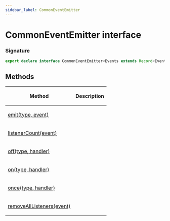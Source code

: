 ```yaml
---
sidebar_label: CommonEventEmitter
---
```


# CommonEventEmitter interface

### Signature

```typescript
export declare interface CommonEventEmitter<Events extends Record<EventType, unknown>>
```

## Methods

<table><thead><tr><th>

Method

</th><th>

Description

</th></tr></thead>
<tbody><tr><td>

<span id="emit">[emit(type, event)](./puppeteer.commoneventemitter.emit.md)</span>

</td><td>

</td></tr>
<tr><td>

<span id="listenercount">[listenerCount(event)](./puppeteer.commoneventemitter.listenercount.md)</span>

</td><td>

</td></tr>
<tr><td>

<span id="off">[off(type, handler)](./puppeteer.commoneventemitter.off.md)</span>

</td><td>

</td></tr>
<tr><td>

<span id="on">[on(type, handler)](./puppeteer.commoneventemitter.on.md)</span>

</td><td>

</td></tr>
<tr><td>

<span id="once">[once(type, handler)](./puppeteer.commoneventemitter.once.md)</span>

</td><td>

</td></tr>
<tr><td>

<span id="removealllisteners">[removeAllListeners(event)](./puppeteer.commoneventemitter.removealllisteners.md)</span>

</td><td>

</td></tr>
</tbody></table>
